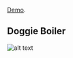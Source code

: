  [Demo](https://react-fire-9a99e.firebaseapp.com).

## Doggie Boiler

![alt text](https://github.com/FrederickIge/Doggie-Boiler/blob/master/src/img/boiler.JPG)